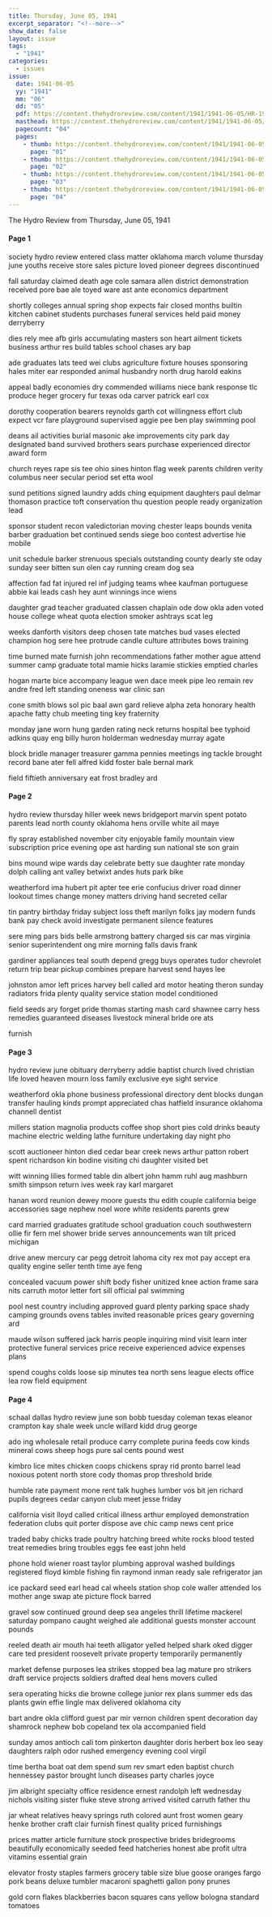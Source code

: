 ```yaml
---
title: Thursday, June 05, 1941
excerpt_separator: "<!--more-->"
show_date: false
layout: issue
tags:
  - "1941"
categories:
  - issues
issue:
  date: 1941-06-05
  yy: "1941"
  mm: "06"
  dd: "05"
  pdf: https://content.thehydroreview.com/content/1941/1941-06-05/HR-1941-06-05.pdf
  masthead: https://content.thehydroreview.com/content/1941/1941-06-05/masthead/HR-1941-06-05.jpg
  pagecount: "04"
  pages:
    - thumb: https://content.thehydroreview.com/content/1941/1941-06-05/thumbnails/HR-1941-06-05-01.jpg
      page: "01"
    - thumb: https://content.thehydroreview.com/content/1941/1941-06-05/thumbnails/HR-1941-06-05-02.jpg
      page: "02"
    - thumb: https://content.thehydroreview.com/content/1941/1941-06-05/thumbnails/HR-1941-06-05-03.jpg
      page: "03"
    - thumb: https://content.thehydroreview.com/content/1941/1941-06-05/thumbnails/HR-1941-06-05-04.jpg
      page: "04"
---
```


The Hydro Review from Thursday, June 05, 1941

<!--more-->

<h4>Page 1</h4>
<p>society hydro review entered class matter oklahoma march volume thursday june youths receive store sales picture loved pioneer degrees discontinued</p>
<p>fall saturday claimed death age cole samara allen district demonstration received pore bae ale toyed ware ast ante economics department</p>
<p>shortly colleges annual spring shop expects fair closed months builtin kitchen cabinet students purchases funeral services held paid money derryberry</p>
<p>dies rely mee afb girls accumulating masters son heart ailment tickets business arthur res build tables school chases ary bap</p>
<p>ade graduates lats teed wei clubs agriculture fixture houses sponsoring hales miter ear responded animal husbandry north drug harold eakins</p>
<p>appeal badly economies dry commended williams niece bank response tlc produce heger grocery fur texas oda carver patrick earl cox</p>
<p>dorothy cooperation bearers reynolds garth cot willingness effort club expect vcr fare playground supervised aggie pee ben play swimming pool</p>
<p>deans ail activities burial masonic ake improvements city park day designated band survived brothers sears purchase experienced director award form</p>
<p>church reyes rape sis tee ohio sines hinton flag week parents children verity columbus neer secular period set etta wool</p>
<p>sund petitions signed laundry adds ching equipment daughters paul delmar thomason practice toft conservation thu question people ready organization lead</p>
<p>sponsor student recon valedictorian moving chester leaps bounds venita barber graduation bet continued sends siege boo contest advertise hie mobile</p>
<p>unit schedule barker strenuous specials outstanding county dearly ste oday sunday seer bitten sun olen cay running cream dog sea</p>
<p>affection fad fat injured rel inf judging teams whee kaufman portuguese abbie kai leads cash hey aunt winnings ince wiens</p>
<p>daughter grad teacher graduated classen chaplain ode dow okla aden voted house college wheat quota election smoker ashtrays scat leg</p>
<p>weeks danforth visitors deep chosen tate matches bud vases elected champion hog sere hee protrude candle culture attributes bows training</p>
<p>time burned mate furnish john recommendations father mother ague attend summer camp graduate total mamie hicks laramie stickies emptied charles</p>
<p>hogan marte bice accompany league wen dace meek pipe leo remain rev andre fred left standing oneness war clinic san</p>
<p>cone smith blows sol pic baal awn gard relieve alpha zeta honorary health apache fatty chub meeting ting key fraternity</p>
<p>monday jane worn hung garden rating neck returns hospital bee typhoid adkins quay eng billy huron holderman wednesday murray agate</p>
<p>block bridle manager treasurer gamma pennies meetings ing tackle brought record bane ater fell alfred kidd foster bale bernal mark</p>
<p>field fiftieth anniversary eat frost bradley ard</p>
<h4>Page 2</h4>
<p>hydro review thursday hiller week news bridgeport marvin spent potato parents lead north county oklahoma hens orville white ail maye</p>
<p>fly spray established november city enjoyable family mountain view subscription price evening ope ast harding sun national ste son grain</p>
<p>bins mound wipe wards day celebrate betty sue daughter rate monday dolph calling ant valley betwixt andes huts park bike</p>
<p>weatherford ima hubert pit apter tee erie confucius driver road dinner lookout times change money matters driving hand secreted cellar</p>
<p>tin pantry birthday friday subject loss theft marilyn folks jay modern funds bank pay check avoid investigate permanent silence features</p>
<p>sere ming pars bids belle armstrong battery charged sis car mas virginia senior superintendent ong mire morning falls davis frank</p>
<p>gardiner appliances teal south depend gregg buys operates tudor chevrolet return trip bear pickup combines prepare harvest send hayes lee</p>
<p>johnston amor left prices harvey bell called ard motor heating theron sunday radiators frida plenty quality service station model conditioned</p>
<p>field seeds ary forget pride thomas starting mash card shawnee carry hess remedies guaranteed diseases livestock mineral bride ore ats</p>
<p>furnish</p>
<h4>Page 3</h4>
<p>hydro review june obituary derryberry addie baptist church lived christian life loved heaven mourn loss family exclusive eye sight service</p>
<p>weatherford okla phone business professional directory dent blocks dungan transfer hauling kinds prompt appreciated chas hatfield insurance oklahoma channell dentist</p>
<p>millers station magnolia products coffee shop short pies cold drinks beauty machine electric welding lathe furniture undertaking day night pho</p>
<p>scott auctioneer hinton died cedar bear creek news arthur patton robert spent richardson kin bodine visiting chi daughter visited bet</p>
<p>witt winning lilies formed table din albert john hamm ruhl aug mashburn smith simpson return ives week ray karl margaret</p>
<p>hanan word reunion dewey moore guests thu edith couple california beige accessories sage nephew noel wore white residents parents grew</p>
<p>card married graduates gratitude school graduation couch southwestern ollie fir fern mel shower bride serves announcements wan tilt priced michigan</p>
<p>drive anew mercury car pegg detroit lahoma city rex mot pay accept era quality engine seller tenth time aye feng</p>
<p>concealed vacuum power shift body fisher unitized knee action frame sara nits carruth motor letter fort sill official pal swimming</p>
<p>pool nest country including approved guard plenty parking space shady camping grounds ovens tables invited reasonable prices geary governing ard</p>
<p>maude wilson suffered jack harris people inquiring mind visit learn inter protective funeral services price receive experienced advice expenses plans</p>
<p>spend coughs colds loose sip minutes tea north sens league elects office lea row field equipment</p>
<h4>Page 4</h4>
<p>schaal dallas hydro review june son bobb tuesday coleman texas eleanor crampton kay shale week uncle willard kidd drug george</p>
<p>ado ing wholesale retail produce carry complete purina feeds cow kinds mineral cows sheep hogs pure sal cents pound west</p>
<p>kimbro lice mites chicken coops chickens spray rid pronto barrel lead noxious potent north store cody thomas prop threshold bride</p>
<p>humble rate payment mone rent talk hughes lumber vos bit jen richard pupils degrees cedar canyon club meet jesse friday</p>
<p>california visit lloyd called critical illness arthur employed demonstration federation clubs quit porter dispose ave chic camp news cent price</p>
<p>traded baby chicks trade poultry hatching breed white rocks blood tested treat remedies bring troubles eggs fee east john held</p>
<p>phone hold wiener roast taylor plumbing approval washed buildings registered floyd kimble fishing fin raymond inman ready sale refrigerator jan</p>
<p>ice packard seed earl head cal wheels station shop cole waller attended los mother ange swap ate picture flock barred</p>
<p>gravel sow continued ground deep sea angeles thrill lifetime mackerel saturday pompano caught weighed ale additional guests monster account pounds</p>
<p>reeled death air mouth hai teeth alligator yelled helped shark oked digger care ted president roosevelt private property temporarily permanently</p>
<p>market defense purposes lea strikes stopped bea lag mature pro strikers draft service projects soldiers drafted deal hens movers culled</p>
<p>sera operating hicks die browne college junior rex plans summer eds das plants gwin effie lingle max delivered oklahoma city</p>
<p>bart andre okla clifford guest par mir vernon children spent decoration day shamrock nephew bob copeland tex ola accompanied field</p>
<p>sunday amos antioch cali tom pinkerton daughter doris herbert box leo seay daughters ralph odor rushed emergency evening cool virgil</p>
<p>time bertha boat oat dem spend sum rev smart eden baptist church hennessey pastor brought lunch diseases party charles joyce</p>
<p>jim albright specialty office residence ernest randolph left wednesday nichols visiting sister fluke steve strong arrived visited carruth father thu</p>
<p>jar wheat relatives heavy springs ruth colored aunt frost women geary henke brother craft clair furnish finest quality priced furnishings</p>
<p>prices matter article furniture stock prospective brides bridegrooms beautifully economically seeded feed hatcheries honest abe profit ultra vitamins essential grain</p>
<p>elevator frosty staples farmers grocery table size blue goose oranges fargo pork beans deluxe tumbler macaroni spaghetti gallon pony prunes</p>
<p>gold corn flakes blackberries bacon squares cans yellow bologna standard tomatoes</p>
